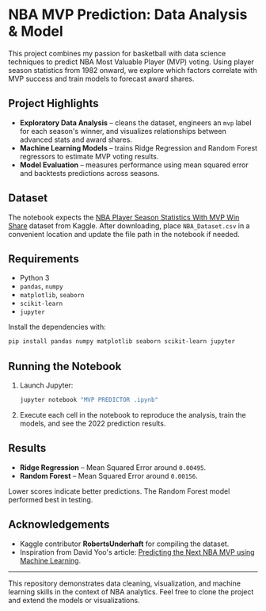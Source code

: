 # NBA MVP Prediction: Data Analysis & Model

This project combines my passion for basketball with data science techniques to predict NBA Most Valuable Player (MVP) voting. Using player season statistics from 1982 onward, we explore which factors correlate with MVP success and train models to forecast award shares.

## Project Highlights

- **Exploratory Data Analysis** – cleans the dataset, engineers an `mvp` label for each season's winner, and visualizes relationships between advanced stats and award shares.
- **Machine Learning Models** – trains Ridge Regression and Random Forest regressors to estimate MVP voting results.
- **Model Evaluation** – measures performance using mean squared error and backtests predictions across seasons.

## Dataset

The notebook expects the [NBA Player Season Statistics With MVP Win Share](https://www.kaggle.com/datasets/robertsunderhaft/nba-player-season-statistics-with-mvp-win-share) dataset from Kaggle. After downloading, place `NBA_Dataset.csv` in a convenient location and update the file path in the notebook if needed.

## Requirements

- Python 3
- `pandas`, `numpy`
- `matplotlib`, `seaborn`
- `scikit-learn`
- `jupyter`

Install the dependencies with:

```bash
pip install pandas numpy matplotlib seaborn scikit-learn jupyter
```

## Running the Notebook

1. Launch Jupyter:
   ```bash
   jupyter notebook "MVP PREDICTOR .ipynb"
   ```
2. Execute each cell in the notebook to reproduce the analysis, train the models, and see the 2022 prediction results.

## Results

- **Ridge Regression** – Mean Squared Error around `0.00495`.
- **Random Forest** – Mean Squared Error around `0.00156`.

Lower scores indicate better predictions. The Random Forest model performed best in testing.

## Acknowledgements

- Kaggle contributor **RobertsUnderhaft** for compiling the dataset.
- Inspiration from David Yoo's article: [Predicting the Next NBA MVP using Machine Learning](https://towardsdatascience.com/predicting-the-next-nba-mvp-using-machine-learning-62615bfcff75).

---
This repository demonstrates data cleaning, visualization, and machine learning skills in the context of NBA analytics. Feel free to clone the project and extend the models or visualizations.
